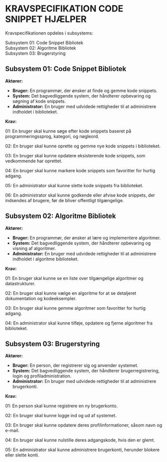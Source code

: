# KRAVSPECIFIKATION CODE SNIPPET HJÆLPER

Kravspecifikationen opdeles i subsystems:

Subsystem 01: Code Snippet Bibliotek  
Subsystem 02: Algoritme Bibliotek  
Subsystem 03: Brugerstyring

## Subsystem 01: Code Snippet Bibliotek

**Aktører:**

- **Bruger:** En programmør, der ønsker at finde og gemme kode snippets.
- **System:** Det bagvedliggende system, der håndterer opbevaring og søgning af kode snippets.
- **Administrator:** En bruger med udvidede rettigheder til at administrere indholdet i biblioteket.

**Krav:**

01: En bruger skal kunne søge efter kode snippets baseret på programmeringssprog, kategori, og nøgleord.

02: En bruger skal kunne oprette og gemme nye kode snippets i biblioteket.

03: En bruger skal kunne opdatere eksisterende kode snippets, som vedkommende har oprettet.

04: En bruger skal kunne markere kode snippets som favoritter for hurtig adgang.

05: En administrator skal kunne slette kode snippets fra biblioteket.

06: En administrator skal kunne godkende eller afvise kode snippets, der indsendes af brugere, før de bliver offentligt tilgængelige.

## Subsystem 02: Algoritme Bibliotek

**Aktører:**

- **Bruger:** En programmør, der ønsker at lære og implementere algoritmer.
- **System:** Det bagvedliggende system, der håndterer opbevaring og visning af algoritmer.
- **Administrator:** En bruger med udvidede rettigheder til at administrere indholdet i algoritme biblioteket.

**Krav:**

01: En bruger skal kunne se en liste over tilgængelige algoritmer og datastrukturer.

02: En bruger skal kunne vælge en algoritme for at se detaljeret dokumentation og kodeeksempler.

03: En bruger skal kunne gemme algoritmer som favoritter for hurtig adgang.

04: En administrator skal kunne tilføje, opdatere og fjerne algoritmer fra biblioteket.

## Subsystem 03: Brugerstyring

**Aktører:**

- **Bruger:** En person, der registrerer sig og anvender systemet.
- **System:** Det bagvedliggende system, der håndterer brugerregistrering, login og profiladministration.
- **Administrator:** En bruger med udvidede rettigheder til at administrere brugerkonti.

**Krav:**

01: En person skal kunne registrere en ny brugerkonto.

02: En bruger skal kunne logge ind og ud af systemet.

03: En bruger skal kunne opdatere deres profilinformationer, såsom navn og e-mail.

04: En bruger skal kunne nulstille deres adgangskode, hvis den er glemt.

05: En administrator skal kunne administrere brugerkonti, herunder blokere eller slette konti.
